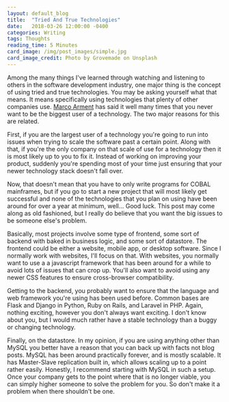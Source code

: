 ```yaml
---
layout: default_blog
title:  "Tried And True Technologies"
date:   2018-03-26 12:00:00 -0400
categories: Writing
tags: Thoughts
reading_time: 5 Minutes
card_image: /img/post_images/simple.jpg
card_image_credit: Photo by Grovemade on Unsplash
---
```


Among the many things I've learned through watching and listening to others in the software development industry, one major thing is the concept of using tried and true technologies. You may be asking yourself what that means. It means specifically using technologies that plenty of other companies use. [Marco Arment](https://marco.org) has said it well many times that you never want to be the biggest user of a technology. The two major reasons for this are related. 

First, if you are the largest user of a technology you're going to run into issues when trying to scale the software past a certain point. Along with that, if you're the only company on that scale of use for a technology then it is most likely up to you to fix it. Instead of working on improving your product, suddenly you're spending most of your time just ensuring that your newer technology stack doesn't fall over.

Now, that doesn't mean that you have to only write programs for COBAL mainframes, but if you go to start a new project that will most likely get successful and none of the technologies that you plan on using have been around for over a year at minimum, well... Good luck. This post may come along as old fashioned, but I really do believe that you want the big issues to be someone else's problem. 

Basically, most projects involve some type of frontend, some sort of backend with baked in business logic, and some sort of datastore. The frontend could be either a website, mobile app, or desktop software. Since I normally work with websites, I'll focus on that. With websites, you normally want to use a a javascript framework that has been around for a while to avoid lots of issues that can crop up. You'll also want to avoid using any newer CSS features to ensure cross-browser compatibility.

Getting to the backend, you probably want to ensure that the language and web framework you're using has been used before. Common bases are Flask and Django in Python, Ruby on Rails, and Laravel in PHP. Again, nothing exciting, however you don't always want exciting. I don't know about you, but I would much rather have a stable technology than a buggy or changing technology.

Finally, on the datastore. In my opinion, if you are using anything other than MySQL you better have a reason that you can back up with facts not blog posts. MySQL has been around practically forever, and is mostly scalable. It has Master-Slave replication built in, which allows scaling up to a point rather easily. Honestly, I recommend starting with MySQL in such a setup. Once your company gets to the point where that is no longer viable, you can simply higher someone to solve the problem for you. So don't make it a problem when there shouldn't be one.